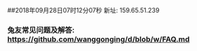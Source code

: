 ##2018年09月28日07时12分07秒 新址: 159.65.51.239
### 兔友常见问题及解答: https://github.com/wanggonging/d/blob/w/FAQ.md
